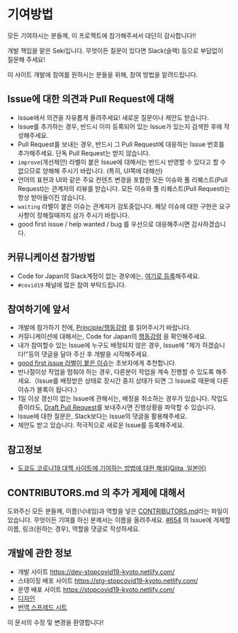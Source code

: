 # 기여방법
모든 기여하시는 분들께, 이 프로젝트에 참가해주셔서 대단히 감사합니다!!

개발 책임을 맡은 Seki입니다. 무엇이든 질문이 있다면 Slack(슬랙) 등으로 부담없이 질문해 주세요!

이 사이트 개발에 참여를 원하시는 분들을 위해, 참여 방법을 알려드립니다.

## Issue에 대한 의견과 Pull Request에 대해
* Issue에서 의견을 자유롭게 올려주세요! 새로운 질문이나 제안도 받습니다.
* Issue를 추가하는 경우, 반드시 이미 등록되어 있는 Issue가 있는지 검색한 후에 작성해주세요.
* Pull Request를 보내는 경우, 반드시 그 Pull Request에 대응하는 Issue 번호를 추가해주세요. 단독 Pull Request는 받지 않습니다.
* `improve`(개선제안) 라벨이 붙은 Issue에 대해서는 반드시 반영할 수 있다고 할 수 없으므로 양해해 주시기 바랍니다. (특히, UI쪽에 대해선)
* 언어의 표현과 UI와 같은 주요 컨텐츠 변경을 포함한 모든 이슈와 풀 리퀘스트(Pull Request)는 관계자의 리뷰를 받습니다. 모든 이슈와 풀 리퀘스트(Pull Request)는 항상 받아들이진 않습니다.
* `waiting` 라벨이 붙은 이슈는 관계자가 검토중입니다. 해당 이슈에 대한 구현은 요구사항이 정해질때까지 삼가 주시기 바랍니다.
* good first issue / help wanted / bug 를 우선으로 대응해주시면 감사하겠습니다.

## 커뮤니케이션 참가방법
* Code for Japan의 Slack계정이 없는 경우에는, [여기로 등록](https://cfjslackin.herokuapp.com/)해주세요.
* `#covid19` 채널에 많은 참여 부탁드립니다.

## 참여하기에 앞서
* 개발에 참가하기 전에, [Principle/행동강령](CODE_OF_CONDUCT_KO.md) 를 읽어주시기 바랍니다.
* 커뮤니케이션에 대해서는, Code for Japan의 [행동강령](https://github.com/codeforjapan/codeofconduct) 을 확인해주세요.
* 내가 참여할수 있는 Issue에 누구도 배정되지 않은 경우, Issue에 "제가 하겠습니다!"등의 댓글을 달아 주신 후 개발을 시작해주세요.
* [good first issue 라벨이 붙은 이슈](https://github.com/tokyo-metropolitan-gov/covid19/issues?q=is%3Aissue+is%3Aopen+label%3A%22good+first+issue%22)는 초보자에게 추천합니다.
* 반나절이상 작업을 멈춰야 하는 경우, 다른분이 작업을 계속 진행할 수 있도록 해주세요.（Issue를 배정받은 상태로 장시간 중지 상태가 되면 그 Issue로 때문에 다른 이슈가 블록이 됩니다.）
* 1일 이상 갱신이 없는 Issue에 관해서는, 배정을 취소하는 경우가 있습니다. 작업도중이라도, [Draft Pull Request](https://qiita.com/tatane616/items/13da1b6797a7b871ad58)를 보내주시면 진행상황을 파악할 수 있습니다.
* Issue에 대한 질문은, Slack보다는 Issue의 댓글을 활용해주세요.
* 제안도 받고 있습니다. 적극적으로 새로운 Issue를 등록해주세요.

## 참고정보
* [도쿄도 코로나19 대책 사이트에 기여하는 방법에 대한 해설(Qiita, 일본어)](https://qiita.com/FPC_COMMUNITY/items/b9cc072813dc2231b2b2)

## CONTRIBUTORS.md 의 추가 게제에 대해서
도와주신 모든 분들께, 이름(닉네임)과 역할을 넣은 [CONTRIBUTORS.md](https://github.com/tokyo-metropolitan-gov/covid19/blob/development/CONTRIBUTORS.md)라는 파일이 있습니다.
무엇이든 기여를 하신 분께서는 이름을 올려주세요.
[#654](https://github.com/tokyo-metropolitan-gov/covid19/issues/654) 의 Issue에 게제할 이름, 링크(원하는 경우), 역할을 댓글로 작성하세요.

## 개발에 관한 정보
* 개발 사이트 https://dev-stopcovid19-kyoto.netlify.com/
* 스테이징 배포 사이트 https://stg-stopcovid19-kyoto.netlify.com/
* 운영 배포 사이트 https://stopcovid19-kyoto.netlify.com/
* [디자인](https://www.figma.com/file/V7vt80p2gauhdgTZeVNbgj/UI%E3%83%87%E3%82%B6%E3%82%A4%E3%83%B3?node-id=121%3A156)
* [번역 스프레드 시트](https://docs.google.com/spreadsheets/d/1avT6QGInyQseYjoc_TxL8RPZfutyvrv4BtJkXfk1Nko)

이 문서의 수정 및 변경을 환영합니다!
